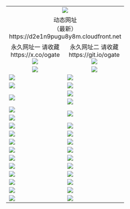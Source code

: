 ﻿<table>
  <tr></tr>
  <tr><td colspan=2 align=center><img src="https://d2e1n9pugu8y8m.cloudfront.net/Up/oGate.jpg" /></td></tr>
  <tr><td colspan=2 align=center>动态网址<br/>（最新）
<br>https://d2e1n9pugu8y8m.cloudfront.net
<br>
    </td>
  </tr>
  <tr>
    <td align=center>永久网址一 请收藏<br/>https://x.co/ogate<br><img src="https://d2e1n9pugu8y8m.cloudfront.net/Up/0WMGD1.png" /></td>
    <td align=center>永久网址二 请收藏<br/>https://git.io/ogate<br><img src="https://d2e1n9pugu8y8m.cloudfront.net/Up/0WMGD2.png" /></td>
  </tr>
  <tr>
    <td align=center><a href="https://d2e1n9pugu8y8m.cloudfront.net/?from=github"><img src="https://d2e1n9pugu8y8m.cloudfront.net/Up/0WMPG.jpg" /></a></td>
    <td align=center><a href="https://d2e1n9pugu8y8m.cloudfront.net/ogUP.aspx?name=0oGate.apk&from=github"><img src="https://d2e1n9pugu8y8m.cloudfront.net/Up/0WMAZ.jpg" /></a></td>
  </tr>
  <tr>
    <td><a href="https://d2e1n9pugu8y8m.cloudfront.net/oNote.aspx?id=oGate&from=github" target="_blank"><img src="https://d2e1n9pugu8y8m.cloudfront.net/Up/0WCYY.jpg" /></a></td>
    <td><a href="https://d2e1n9pugu8y8m.cloudfront.net/oNote.aspx?id=oNote&from=github" target="_blank"><img src="https://d2e1n9pugu8y8m.cloudfront.net/Up/0WZTT.jpg" /></a></td>
  </tr>
  <tr>
    <td><a href="https://d2e1n9pugu8y8m.cloudfront.net/ogDY.aspx?from=github" target="_blank"><img src="https://d2e1n9pugu8y8m.cloudfront.net/Up/DY.jpg"/></a></td>
    <td><a href="https://d2e1n9pugu8y8m.cloudfront.net/ogST.aspx?from=github" target="_blank"><img src="https://d2e1n9pugu8y8m.cloudfront.net/Up/ST.jpg"/></a></td>
  </tr>
  <tr>
    <td rowspan=2><a href="https://d2e1n9pugu8y8m.cloudfront.net/ogUP.aspx?name=WJ.mp4&from=github" target="_blank"><img src="https://d2e1n9pugu8y8m.cloudfront.net/Up/WJ.jpg" /></a></td>
    <td><a href="https://d2e1n9pugu8y8m.cloudfront.net/ogUP.aspx?name=DKC.mp4&count=17&from=github" target="_blank"><img src="https://d2e1n9pugu8y8m.cloudfront.net/Up/DKC.jpg" /></a></td> 
  </tr>
  <tr>
    <td><a href="https://d2e1n9pugu8y8m.cloudfront.net/ogUP.aspx?name=LRWS.mp4&count=6B:14,5A:10,5B:35,4A:14,4B:19,3A:10,3B:26,2A:16,2B:21,1A:23,1B:29&from=github" target="_blank"><img src="https://d2e1n9pugu8y8m.cloudfront.net/Up/LRWS.jpg" /></a></td>
  </tr>
  <tr>
    <td><a href="https://d2e1n9pugu8y8m.cloudfront.net/ogUP.aspx?name=JQR.mp4&count=2&from=github" target="_blank"><img src="https://d2e1n9pugu8y8m.cloudfront.net/Up/JQR.jpg" /></a></td>   
    <td rowspan=2><a href="https://d2e1n9pugu8y8m.cloudfront.net/ogUP.aspx?name=JP.mp4&count=9&from=github" target="_blank"><img src="https://d2e1n9pugu8y8m.cloudfront.net/Up/JP.jpg" /></td>
  </tr>
  <tr>
    <td><a href="https://d2e1n9pugu8y8m.cloudfront.net/ogUP.aspx?name=ZSJ.mp4&count=16&from=github" target="_blank"><img src="https://d2e1n9pugu8y8m.cloudfront.net/Up/ZSJ.jpg" /></a></td>
  </tr>
  <tr>
    <td><a href="https://d2e1n9pugu8y8m.cloudfront.net/ogUP.aspx?name=SSZJ.mp4&count=7&current=2&from=github" target="_blank"><img src="https://d2e1n9pugu8y8m.cloudfront.net/Up/SSZJ.jpg" /></a></td>
    <td><a href="https://d2e1n9pugu8y8m.cloudfront.net/ogUP.aspx?name=WH.mp4&from=github" target="_blank"><img src="https://d2e1n9pugu8y8m.cloudfront.net/Up/WH.jpg" /></a></td>
  </tr>
  <tr>
    <td><a href="https://d2e1n9pugu8y8m.cloudfront.net/ogUP.aspx?name=DWHM.mp4&from=github" target="_blank"><img src="https://d2e1n9pugu8y8m.cloudfront.net/Up/DWHM.jpg" /></a></td>
    <td><a href="https://d2e1n9pugu8y8m.cloudfront.net/ogUP.aspx?name=XTFY.mp4&count=24&from=github" target="_blank"><img src="https://d2e1n9pugu8y8m.cloudfront.net/Up/XTFY.jpg" /></a></td>
  </tr>
  <tr>
    <td><a href="https://d2e1n9pugu8y8m.cloudfront.net/ogUP.aspx?name=4SQQ.mp4&count=06:10&current=06:10&from=github" target="_blank"><img src="https://d2e1n9pugu8y8m.cloudfront.net/Up/4SQQ0.jpg" /></a></td>
    <td><a href="https://d2e1n9pugu8y8m.cloudfront.net/ogUP.aspx?name=4SHQ.mp4&count=06:9&current=06:9&from=github" target="_blank"><img src="https://d2e1n9pugu8y8m.cloudfront.net/Up/4SHQ0.jpg" /></a></td>
  </tr>
  <tr>
    <td><a href="https://d2e1n9pugu8y8m.cloudfront.net/ogUP.aspx?name=4SZG.mp4&count=06:9&current=06:9&from=github" target="_blank"><img src="https://d2e1n9pugu8y8m.cloudfront.net/Up/4SZG0.jpg" /></a></td>
    <td><a href="https://d2e1n9pugu8y8m.cloudfront.net/ogUP.aspx?name=4SDJ.mp4&count=06:14&current=06:13&from=github" target="_blank"><img src="https://d2e1n9pugu8y8m.cloudfront.net/Up/4SDJ0.jpg" /></a></td>
  </tr>
  <tr>
    <td><a href="https://d2e1n9pugu8y8m.cloudfront.net/onUP.aspx?name=https://x.co/dtw99&from=github" target="_blank"><img src="https://d2e1n9pugu8y8m.cloudfront.net/Up/0DTW.jpg"/></a></td>
    <td><a href="https://d2e1n9pugu8y8m.cloudfront.net/onUP.aspx?name=https://d2tyo2h9ydw5hf.cloudfront.net/acenter/&from=github" target="_blank"><img src="https://d2e1n9pugu8y8m.cloudfront.net/Up/0TDW.jpg" /></a></td>
  </tr>
  <tr>
    <td><a href="https://d2e1n9pugu8y8m.cloudfront.net/onUP.aspx?name=https://d3qz7yth5i2rae.cloudfront.net/gb/nsc413.htm&from=github" target="_blank"><img src="https://d2e1n9pugu8y8m.cloudfront.net/Up/0DJY.jpg" /></a></td>
    <td><a href="https://d2e1n9pugu8y8m.cloudfront.net/onUP.aspx?name=https://dgyo0jey7vwa5.cloudfront.net/xtr/gb/prog204.html&from=github" target="_blank"><img src="https://d2e1n9pugu8y8m.cloudfront.net/Up/0XTR.jpg" /></a></td>
  </tr>
  <tr>
    <td><a href="https://d2e1n9pugu8y8m.cloudfront.net/onUP.aspx?name=https://d7203y8eitivv.cloudfront.net&from=github" target="_blank"><img src="https://d2e1n9pugu8y8m.cloudfront.net/Up/0MHW.jpg" /></a></td>
    <td><a href="https://d2e1n9pugu8y8m.cloudfront.net/onUP.aspx?name=https://d38z1xzg5vtneh.cloudfront.net&from=github" target="_blank"><img src="https://d2e1n9pugu8y8m.cloudfront.net/Up/0ZJW.jpg" /></a></td>
  </tr>
  <tr>
    <td><a href="https://d2e1n9pugu8y8m.cloudfront.net/ogUP.aspx?name=FG.zip&from=github" target="_blank"><img src="https://d2e1n9pugu8y8m.cloudfront.net/Up/FG.jpg" /></a></td>
    <td><a href="https://d2e1n9pugu8y8m.cloudfront.net/ogUP.aspx?name=FGA.apk&from=github" target="_blank"><img src="https://d2e1n9pugu8y8m.cloudfront.net/Up/FGA.jpg" /></a></td>
  </tr>
  <tr>
    <td><a href="https://d2e1n9pugu8y8m.cloudfront.net/ogUP.aspx?name=U.zip&from=github" target="_blank"><img src="https://d2e1n9pugu8y8m.cloudfront.net/Up/U.jpg" /></a></td>
    <td><a href="https://d2e1n9pugu8y8m.cloudfront.net/ogUP.aspx?name=UA.apk&from=github" target="_blank"><img src="https://d2e1n9pugu8y8m.cloudfront.net/Up/UA.jpg" /></a></td>
  </tr>
  <tr>
    <td><a href="https://d2e1n9pugu8y8m.cloudfront.net/ogUP.aspx?name=0iPPOTV.zip&from=github" target="_blank"><img src="https://d2e1n9pugu8y8m.cloudfront.net/Up/0iPPOTV.jpg" /></a></td>
    <td><a href="https://d2e1n9pugu8y8m.cloudfront.net/ogUP.aspx?name=0iNTD.apk&from=github" target="_blank"><img src="https://d2e1n9pugu8y8m.cloudfront.net/Up/0iNTD.jpg" /></a></td>
  </tr>
</table>
